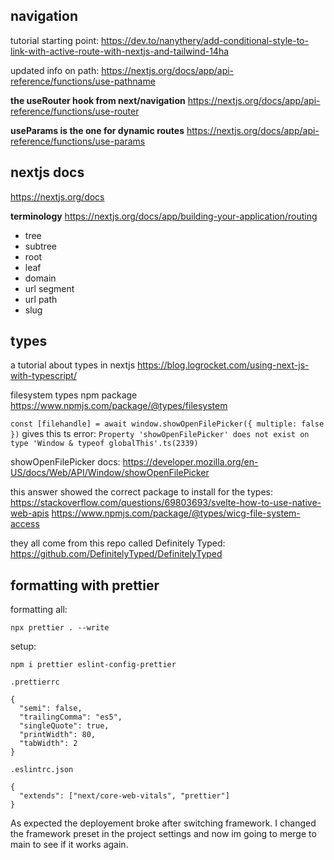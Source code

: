 ## navigation

tutorial starting point:
https://dev.to/nanythery/add-conditional-style-to-link-with-active-route-with-nextjs-and-tailwind-14ha

updated info on path:
https://nextjs.org/docs/app/api-reference/functions/use-pathname

**the useRouter hook from next/navigation**
https://nextjs.org/docs/app/api-reference/functions/use-router

**useParams is the one for dynamic routes**
https://nextjs.org/docs/app/api-reference/functions/use-params

## nextjs docs

https://nextjs.org/docs

**terminology**
https://nextjs.org/docs/app/building-your-application/routing

- tree
- subtree
- root
- leaf
- domain
- url segment
- url path
- slug

## types

a tutorial about types in nextjs
https://blog.logrocket.com/using-next-js-with-typescript/

filesystem types npm package
https://www.npmjs.com/package/@types/filesystem

`const [filehandle] = await window.showOpenFilePicker({ multiple: false })`
gives this ts error:
`Property 'showOpenFilePicker' does not exist on type 'Window & typeof globalThis'.ts(2339)`

showOpenFilePicker docs:
https://developer.mozilla.org/en-US/docs/Web/API/Window/showOpenFilePicker

this answer showed the correct package to install for the types:
https://stackoverflow.com/questions/69803693/svelte-how-to-use-native-web-apis
https://www.npmjs.com/package/@types/wicg-file-system-access

they all come from this repo called Definitely Typed:
https://github.com/DefinitelyTyped/DefinitelyTyped

## formatting with prettier

formatting all:

```
npx prettier . --write
```

setup:

```
npm i prettier eslint-config-prettier
```

`.prettierrc`

```
{
  "semi": false,
  "trailingComma": "es5",
  "singleQuote": true,
  "printWidth": 80,
  "tabWidth": 2
}
```

`.eslintrc.json`

```
{
  "extends": ["next/core-web-vitals", "prettier"]
}
```

As expected the deployement broke after switching framework.  I changed the framework preset in the project settings and now im going to merge to main to see if it works again.